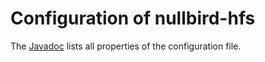 # Configuration of nullbird-hfs

The [Javadoc](https://nullbird.com/nullbird-hfs/site/1.0.3/apidocs/) lists all properties of the configuration file.